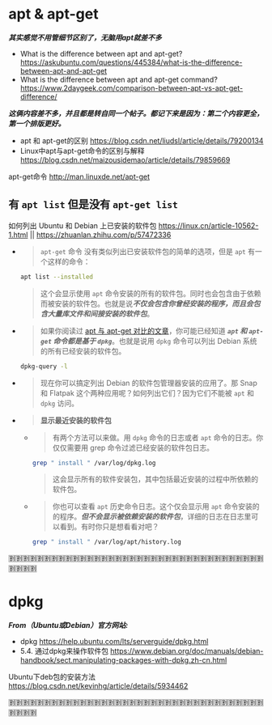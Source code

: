 
# apt & apt-get

***其实感觉不用管细节区别了，无脑用apt就差不多***
- What is the difference between apt and apt-get? https://askubuntu.com/questions/445384/what-is-the-difference-between-apt-and-apt-get
- What is the difference between apt and apt-get command? https://www.2daygeek.com/comparison-between-apt-vs-apt-get-difference/

***这俩内容差不多，并且都是转自同一个帖子。都记下来是因为：第二个内容更全，第一个排版更好。***
- apt 和 apt-get的区别 https://blog.csdn.net/liudsl/article/details/79200134
- Linux中apt与apt-get命令的区别与解释 https://blog.csdn.net/maizousidemao/article/details/79859669

apt-get命令 http://man.linuxde.net/apt-get

## 有 `apt list` 但是没有 `apt-get list`

如何列出 Ubuntu 和 Debian 上已安装的软件包 https://linux.cn/article-10562-1.html || https://zhuanlan.zhihu.com/p/57472336
- > `apt-get` 命令 没有类似列出已安装软件包的简单的选项，但是 `apt` 有一个这样的命令：
  ```sh
  apt list --installed
  ```
  > 这个会显示使用 `apt` 命令安装的所有的软件包。同时也会包含由于依赖而被安装的软件包。也就是说***不仅会包含你曾经安装的程序，而且会包含大量库文件和间接安装的软件包***。
- > 如果你阅读过 [apt 与 apt-get 对比的文章](https://itsfoss.com/apt-vs-apt-get-difference/)，你可能已经知道 ***`apt` 和 `apt-get` 命令都是基于 `dpkg`***。也就是说用 `dpkg` 命令可以列出 Debian 系统的所有已经安装的软件包。
  ```sh
  dpkg-query -l
  ```
- > 现在你可以搞定列出 Debian 的软件包管理器安装的应用了。那 Snap 和 Flatpak 这个两种应用呢？如何列出它们？因为它们不能被 `apt` 和 `dpkg` 访问。
- > **显示最近安装的软件包**
  * > 有两个方法可以来做。用 `dpkg` 命令的日志或者 `apt` 命令的日志。你仅仅需要用 grep 命令过滤已经安装的软件包日志。
    ```sh
    grep " install " /var/log/dpkg.log
    ```
    > 这会显示所有的软件安装包，其中包括最近安装的过程中所依赖的软件包。
  * > 你也可以查看 `apt` 历史命令日志。这个仅会显示用 `apt` 命令安装的的程序。***但不会显示被依赖安装的软件包***，详细的日志在日志里可以看到。有时你只是想看看对吧？
    ```sh
    grep " install " /var/log/apt/history.log
    ```

:u5272::u5272::u5272::u5272::u5272::u5272::u5272::u5272::u5272::u5272::u5272::u5272::u5272::u5272::u5272::u5272::u5272::u5272::u5272::u5272::u5272::u5272::u5272::u5272::u5272::u5272::u5272::u5272::u5272::u5272::u5272::u5272::u5272::u5272::u5272::u5272::u5272::u5272::u5272::u5272:

# dpkg

***From（Ubuntu或Debian）官方网站:***
- dpkg https://help.ubuntu.com/lts/serverguide/dpkg.html
- 5.4. 通过dpkg来操作软件包 https://www.debian.org/doc/manuals/debian-handbook/sect.manipulating-packages-with-dpkg.zh-cn.html

Ubuntu下deb包的安装方法 https://blog.csdn.net/kevinhg/article/details/5934462

:u5272::u5272::u5272::u5272::u5272::u5272::u5272::u5272::u5272::u5272::u5272::u5272::u5272::u5272::u5272::u5272::u5272::u5272::u5272::u5272::u5272::u5272::u5272::u5272::u5272::u5272::u5272::u5272::u5272::u5272::u5272::u5272::u5272::u5272::u5272::u5272::u5272::u5272::u5272::u5272:
